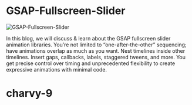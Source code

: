 # GSAP-Fullscreen-Slider

![GSAP-Fullscreen-Slider](https://user-images.githubusercontent.com/82109268/129258506-bb2a07b0-7f77-4baa-a35b-805dba1ce8fd.jpg)


In this blog, we will discuss & learn about the GSAP fullscreen slider animation libraries. You’re not limited to “one-after-the-other” sequencing; have animations overlap as much as you want. Nest timelines inside other timelines. Insert gaps, callbacks, labels, staggered tweens, and more. You get precise control over timing and unprecedented flexibility to create expressive animations with minimal code.
# charvy-9
